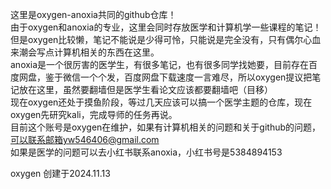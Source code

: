 这里是oxygen-anoxia共同的github仓库！  
由于oxygen和anoxia的专业，这里会同时存放医学和计算机学一些课程的笔记！  
但是oxygen比较懒，笔记不能说是少得可怜，只能说是完全没有，只有偶尔心血来潮会写点计算机相关的东西在这里。  
anoxia是一个很厉害的医学生，有很多笔记，也有很多同学找她要，目前存在百度网盘，鉴于微信一个个发，百度网盘下载速度一言难尽，所以oxygen提议把笔记放在这里，虽然要翻墙但是医学生看论文应该都要翻墙吧（目移）  
现在oxygen还处于摸鱼阶段，等过几天应该可以搞一个医学主题的仓库，现在oxygen先研究kali，完成导师的任务再说。  
目前这个账号是oxygen在维护，如果有计算机相关的问题和关于github的问题，可以联系邮箱yw546406@gmail.com  
如果是医学的问题可以去小红书联系anoxia，小红书号是5384894153  

oxygen
创建于2024.11.13


<!---
oxygen-anoxia/oxygen-anoxia is a ✨ special ✨ repository because its `README.md` (this file) appears on your GitHub profile.
You can click the Preview link to take a look at your changes.
--->
